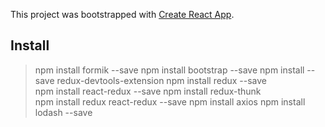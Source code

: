 This project was bootstrapped with [Create React App](https://github.com/facebook/create-react-app).

## Install

> npm install formik --save
> npm install bootstrap --save
> npm install --save redux-devtools-extension
> npm install redux --save   
> npm install react-redux --save
> npm install redux-thunk       
> npm install redux react-redux --save
> npm install axios
> npm install lodash --save